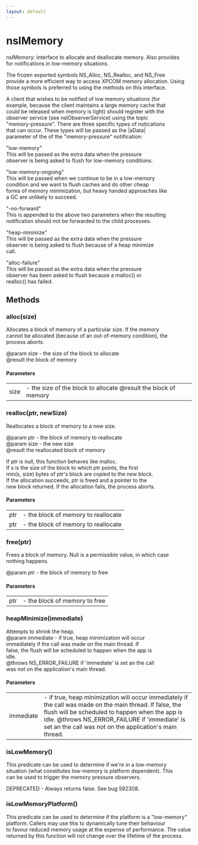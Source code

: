 ```yaml
---
layout: default
---
```


# nsIMemory #
  
  
nsIMemory: interface to allocate and deallocate memory. Also provides  
for notifications in low-memory situations.  
  
The frozen exported symbols NS_Alloc, NS_Realloc, and NS_Free  
provide a more efficient way to access XPCOM memory allocation. Using  
those symbols is preferred to using the methods on this interface.  
  
A client that wishes to be notified of low memory situations (for  
example, because the client maintains a large memory cache that  
could be released when memory is tight) should register with the  
observer service (see nsIObserverService) using the topic   
"memory-pressure". There are three specific types of notications   
that can occur.  These types will be passed as the |aData|   
parameter of the of the "memory-pressure" notification:   
  
"low-memory"  
This will be passed as the extra data when the pressure   
observer is being asked to flush for low-memory conditions.  
  
"low-memory-ongoing"  
This will be passed when we continue to be in a low-memory  
condition and we want to flush caches and do other cheap  
forms of memory minimization, but heavy handed approaches like  
a GC are unlikely to succeed.  
  
"-no-forward"  
This is appended to the above two parameters when the resulting  
notification should not be forwarded to the child processes.  
  
"heap-minimize"  
This will be passed as the extra data when the pressure   
observer is being asked to flush because of a heap minimize   
call.  
  
"alloc-failure"  
This will be passed as the extra data when the pressure   
observer has been asked to flush because a malloc() or   
realloc() has failed.  
  

## Methods ##

### alloc(size) ###
  
Allocates a block of memory of a particular size. If the memory   
cannot be allocated (because of an out-of-memory condition), the  
process aborts.  
  
@param size - the size of the block to allocate  
@result the block of memory  
  

#### Parameters ####

<table>

<tr>
<td>size</td>
<td>- the size of the block to allocate  
@result the block of memory  
</td>
</tr>

</table>

### realloc(ptr, newSize) ###
  
Reallocates a block of memory to a new size.  
  
@param ptr - the block of memory to reallocate  
@param size - the new size  
@result the reallocated block of memory  
  
If ptr is null, this function behaves like malloc.  
If s is the size of the block to which ptr points, the first  
min(s, size) bytes of ptr's block are copied to the new block.  
If the allocation succeeds, ptr is freed and a pointer to the   
new block returned.  If the allocation fails, the process aborts.  
  

#### Parameters ####

<table>

<tr>
<td>ptr</td>
<td>- the block of memory to reallocate  
</td>
</tr>

<tr>
<td>ptr</td>
<td>- the block of memory to reallocate  
</td>
</tr>

</table>

### free(ptr) ###
  
Frees a block of memory. Null is a permissible value, in which case  
nothing happens.   
  
@param ptr - the block of memory to free  
  

#### Parameters ####

<table>

<tr>
<td>ptr</td>
<td>- the block of memory to free  
</td>
</tr>

</table>

### heapMinimize(immediate) ###
  
Attempts to shrink the heap.  
@param immediate - if true, heap minimization will occur  
  immediately if the call was made on the main thread. If  
  false, the flush will be scheduled to happen when the app is  
  idle.  
@throws NS_ERROR_FAILURE if 'immediate' is set an the call  
  was not on the application's main thread.  
  

#### Parameters ####

<table>

<tr>
<td>immediate</td>
<td>- if true, heap minimization will occur  
  immediately if the call was made on the main thread. If  
  false, the flush will be scheduled to happen when the app is  
  idle.  
@throws NS_ERROR_FAILURE if 'immediate' is set an the call  
  was not on the application's main thread.  
</td>
</tr>

</table>

### isLowMemory() ###
  
This predicate can be used to determine if we're in a low-memory  
situation (what constitutes low-memory is platform dependent). This  
can be used to trigger the memory pressure observers.  
  
DEPRECATED - Always returns false.  See bug 592308.  
  

### isLowMemoryPlatform() ###
  
This predicate can be used to determine if the platform is a "low-memory"  
platform. Callers may use this to dynamically tune their behaviour  
to favour reduced memory usage at the expense of performance. The value  
returned by this function will not change over the lifetime of the process.  
  
